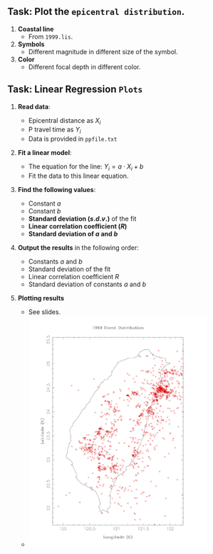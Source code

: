 ## Task: Plot the `epicentral distribution`.

1. **Coastal line**
   - From `1999.lis`.
2. **Symbols**
   - Different magnitude in different size of the symbol.
3. **Color**
   - Different focal depth in different color.

## Task: Linear Regression `Plots`

1. **Read data**: 
   - Epicentral distance as $X_i$ 
   - P travel time as $Y_i$
   - Data is provided in `ppfile.txt`

2. **Fit a linear model**: 
   - The equation for the line: $Y_i = a \cdot X_i + b$
   - Fit the data to this linear equation.

3. **Find the following values**:
   - Constant $a$
   - Constant $b$
   - **Standard deviation ($s.d.v.$)** of the fit
   - **Linear correlation coefficient ($R$)**
   - **Standard deviation of $a$ and $b$**

4. **Output the results** in the following order:
   - Constants $a$ and $b$
   - Standard deviation of the fit
   - Linear correlation coefficient $R$
   - Standard deviation of constants $a$ and $b$

5. **Plotting results**
   - See slides.
   - <img src="./plot/1999_event_distribution.png" width="400">